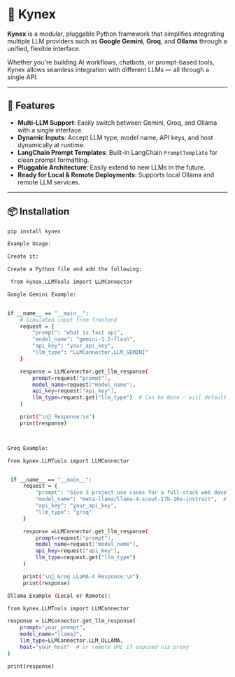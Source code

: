 # 🔷 Kynex

**Kynex** is a modular, pluggable Python framework that simplifies integrating multiple LLM providers such as **Google Gemini**, **Groq**, and **Ollama** through a unified, flexible interface.

Whether you're building AI workflows, chatbots, or prompt-based tools, Kynex allows seamless integration with different LLMs — all through a single API.

---

## 🚀 Features

- **Multi-LLM Support**: Easily switch between Gemini, Groq, and Ollama with a single interface.
- **Dynamic Inputs**: Accept LLM type, model name, API keys, and host dynamically at runtime.
- **LangChain Prompt Templates**: Built-in LangChain `PromptTemplate` for clean prompt formatting.
- **Pluggable Architecture**: Easily extend to new LLMs in the future.
- **Ready for Local & Remote Deployments**: Supports local Ollama and remote LLM services.

---

## 📦 Installation

```bash
pip install kynex

Example Usage:

Create it:

Create a Python file and add the following:

 from kynex.LLMTools import LLMConnector

Google Gemini Example:


if __name__ == "__main__":
    # Simulated input from frontend
    request = {
        "prompt": "what is fast api",
        "model_name": "gemini-1.5-flash",
        "api_key": "your_api_key",
        "llm_type": "LLMConnector.LLM_GEMINI"
    }

    response = LLMConnector.get_llm_response(
        prompt=request["prompt"],
        model_name=request["model_name"],
        api_key=request["api_key"],
        llm_type=request.get("llm_type")  # Can be None — will default to gemini
    )

    print("\n🔹 Response:\n")
    print(response)



Groq Example:

from kynex.LLMTools import LLMConnector


 if __name__ == "__main__":
     request = {
         "prompt": "Give 3 project use cases for a full-stack web developer.",
         "model_name": "meta-llama/llama-4-scout-17b-16e-instruct",  # ✅ Groq model
         "api_key": "your_api_key",
         "llm_type": "groq"
     }

     response =LLMConnector.get_llm_response(
         prompt=request["prompt"],
         model_name=request["model_name"],
         api_key=request["api_key"],
         llm_type=request.get("llm_type")
     )

     print("\n🔹 Groq LLaMA-4 Response:\n")
     print(response)

Ollama Example (Local or Remote):

from kynex.LLMTools import LLMConnector

response = LLMConnector.get_llm_response(
    prompt="your_prompt",
    model_name="llama3",
    llm_type=LLMConnector.LLM_OLLAMA,
    host="your_host"  # or remote URL if exposed via proxy
)

print(response)



